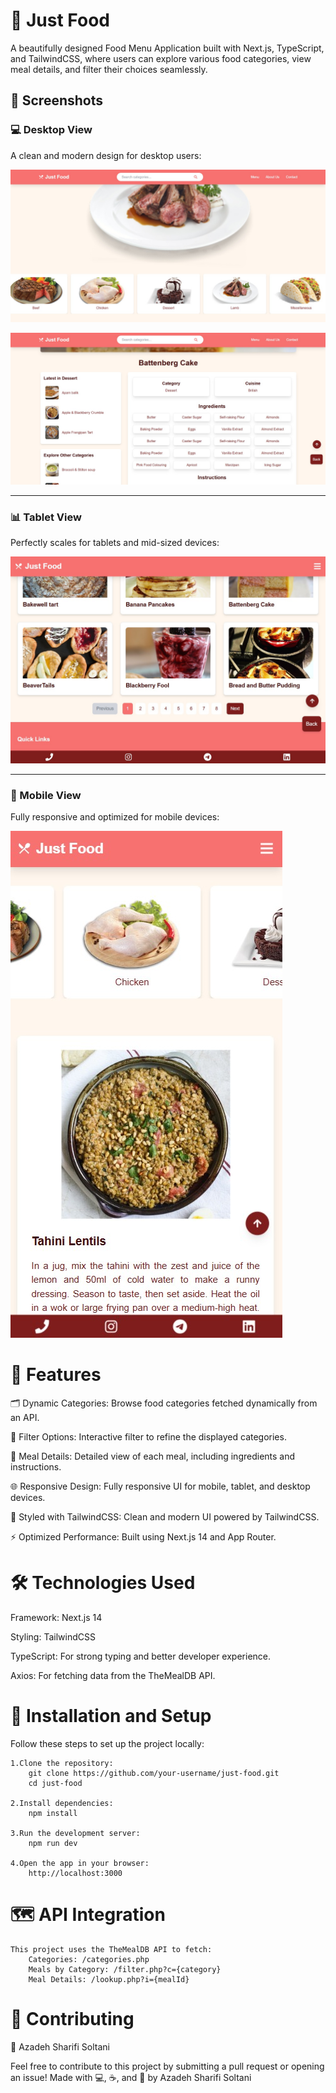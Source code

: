 # 🍔 Just Food
A beautifully designed Food Menu Application built with Next.js, TypeScript, and TailwindCSS, where users can explore various food categories, view meal details, and filter their choices seamlessly.
## 📸 Screenshots

### 💻 Desktop View
A clean and modern design for desktop users:

![Desktop View](https://github.com/frau-azadeh/just-food/blob/master/desk.png)

![Menu View](https://github.com/frau-azadeh/just-food/blob/master/desk-article.png)

---

### 📊 Tablet View
Perfectly scales for tablets and mid-sized devices:

![Tablet View](https://github.com/frau-azadeh/just-food/blob/master/tablet.png)

---

### 📱 Mobile View
Fully responsive and optimized for mobile devices:

![Mobile View](https://github.com/frau-azadeh/just-food/blob/master/mobile.png)


# 🚀 Features
🗂️ Dynamic Categories: Browse food categories fetched dynamically from an API.

🥗 Filter Options: Interactive filter to refine the displayed categories.

📜 Meal Details: Detailed view of each meal, including ingredients and instructions.

🌐 Responsive Design: Fully responsive UI for mobile, tablet, and desktop devices.

🎨 Styled with TailwindCSS: Clean and modern UI powered by TailwindCSS.

⚡ Optimized Performance: Built using Next.js 14 and App Router.

# 🛠️ Technologies Used

Framework: Next.js 14

Styling: TailwindCSS

TypeScript: For strong typing and better developer experience.

Axios: For fetching data from the TheMealDB API.

# 🔧 Installation and Setup
Follow these steps to set up the project locally:

    1.Clone the repository:
        git clone https://github.com/your-username/just-food.git
        cd just-food

    2.Install dependencies:
        npm install

    3.Run the development server:
        npm run dev

    4.Open the app in your browser:
        http://localhost:3000
    

# 🗺️ API Integration
    This project uses the TheMealDB API to fetch:
        Categories: /categories.php
        Meals by Category: /filter.php?c={category}
        Meal Details: /lookup.php?i={mealId}

# 🤝 Contributing
🌻 Azadeh Sharifi Soltani

Feel free to contribute to this project by submitting a pull request or opening an issue!
Made with 💻, ☕, and 🌻 by Azadeh Sharifi Soltani

